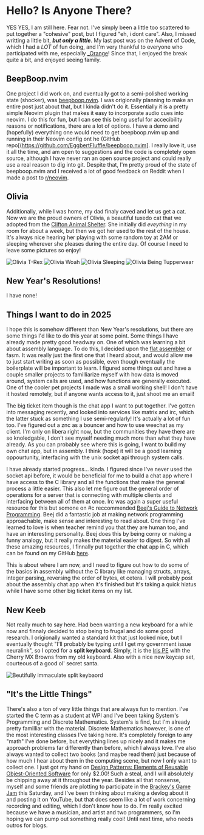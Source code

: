 # Hello? Is Anyone There?

YES YES, I am still here. Fear not. I've simply been a little too scattered to put together a "cohesive" post, but I figured "eh, i dont care". Also, I missed writting a little bit, ***but only a little***. My last post was on the Advent of Code, which I had a *LOT* of fun doing, and I'm very thankful to everyone who participated with me, especially [_Orange](https://www.onocu.com)! Since that, I enjoyed the break quite a bit, and enjoyed seeing family. 

## BeepBoop.nvim

One project I did work on, and eventually got to a semi-polished working state (shocker), was [beepboop.nvim](https://github.com/EggbertFluffle/beepboop.nvim). I was origionally planning to make an entire post just about that, but I kinda didn't do it. Essentially it is a pretty simple Neovim plugin that makes it easy to incorporate audio cues into neovim. I do this for fun, but I can see this being useful for accecibility reasons or notifications, there are a lot of options. I have a demo and (hopefully) everything one would need to get beepboop.nvim up and running in their Neovim config ont he (GitHub repo[(https://github.com/EggbertFluffle/beepboop.nvim]. I really love it, use it all the time, and am open to suggestions and the code is completely open source, although I have never ran an open source project and could really use a real reason to dig into git. Despite that, I'm pretty proud of the state of beepboop.nvim and I received a lot of good feedback on Reddit when I made a post to [r/neovim](https://www.reddit.com/r/neovim/comments/1hqtyg5/make_neovim_noisy_with_beepboopnvim/).

## Olivia

Additionally, while I was home, my dad finaly caved and let us get a cat. Now we are the proud owners of Olivia, a beautiful tuxedo cat that we adopted from the [Clifton Animal Shelter](https://cliftonanimalshelter.com/). She initially did *eveything* in my room for about a week, but then we got her used to the rest of the house. It's always nice hearing her playing with some random toy at 2AM or sleeping wherever she pleases during the entire day. Of course I need to leave some pictures so enjoy!

![Olivia T-Rex](./olivia_trex.jpg)
![Olivia Woah](./olivia_woah.jpg)
![Olivia Sleeping](./olivia_eepington.jpg)
![Olivia Being Tupperwear](./olivia_tupperwear.jpg)

## New Year's Resolutions!

I have none!

## Things I want to do in 2025

I hope this is somehow different than New Year's resolutions, but there are some things I'd like to do this year at some point. Some things I have already made pretty good headway on. One of which was learning a bit about assembly language. To do this, I decided upon the [flat assembler](https://flatassembler.net/) or fasm. It was really just the first one that I heard about, and would allow me to just start writing as soon as possible, even though eventually the boilerplate will be important to learn. I figured some things out and have a couple smaller projects to familliarize myself with how data is moved around, system calls are used, and how functions are generally executed. One of the cooler pet projects I made was a small working shell! I don't have it hosted remotely, but if anyone wants access to it, just shoot me an email!

The big ticket item though is the chat app I want to put together. I've gotten into messaging recently, and looked into services like matrix and irc, which the latter stuck as something I use semi-regularly! It's actually a lot of fun too. I've figured out a znc as a bouncer and how to use weechat as my client. I'm only on libera right now, but the communities they have there are so knoledgable, I don't see myself needing much more than what they have already. As you can probably see where this is going, I want to build my own chat app, but in assembly. I think (hope) it will be a good learning oppourtunity, interfacing with the unix socket api through system calls. 

I have already started progress... kinda. I figured since I've never used the socket api before, it would be beneficial for me to build a chat app where I have access to the C library and all the functions that make the general process a little easier. This also let me figure out the general order of operations for a server that is connecting with multiple clients and interfacing between all of them at once. Irc was again a super useful resource for this but somone on #c reccommended [Beej's Guide to Network Programming](https://beej.us/guide/bgnet/). Beej did a fantastic job at making network programming approachable, make sense and interesting to read about. One thing I've learned to love is when teacher remind you that they are human too, and have an interesting personality. Beej does this by being corny or making a funny analogy, but it really makes the material easier to digest. So with all these amazing resources, I finnally put together the chat app in C, which can be found on my GitHub [here](https://github.com/EggbertFluffle/c_chat_app).

This is about where I am now, and I need to figure out how to do some of the basics in assembly without the C library like managing structs, arrays, integer parsing, reversing the order of bytes, et cetera. I will probably post about the assembly chat app when it's finished but It's taking a quick hiatus while I have some other big ticket items on my list.

## New Keeb

Not really much to say here. Had been wanting a new keyboard for a while now and finnaly decided to stop being to frugal and do some good research. I origionally wanted a standard kit that just looked nice, but I eventually thought "I'll probably be typing until I get my government issue neuralink", so I opted for a **split keyboard**. Simply, it is the [Iris PE](https://keeb.io/products/iris-keyboard-split-ergonomic-keyboard) with the Cherry MX Browns from my old keyboard. Also with a nice new keycap set, courteous of a good ol' secret santa.

![Beutifully immaculate split keybaord](my_beloved_keyboard.jpg)

## "It's the Little Things"

There's also a ton of very little things that are always fun to mention. I've started the C term as a student at WPI and I've been taking System's Programming and Discrete Mathematics. System's is find, but I'm already pretty familliar with the material. Discrete Mathematics however, is one of the most interesting classes I've taking here. It's completely foreign to any "math" I've done before, but everything lines up nicely and it makes me approach problems far differently than before, which I always love. I've also always wanted to collect two books (and maybe read them) just because of how much I hear about them in the computing scene, but now I only want to collect one. I just got my hand on [Design Patterns: Elements of Reusable Objest-Oriented Software](https://en.wikipedia.org/wiki/Design_Patterns) for only $2.00! Such a steal, and I will absolutely be chipping away at it throughout the year. Besides all that nonsense, myself and some friends are plotting to participate in the [Brackey's Game Jam](https://itch.io/jam/brackeys-13) this Saturday, and I've been thinking about making a devlog about it and posting it on YouTube, but that does seem like a lot of work concerning recording and editing, which I don't know how to do. I'm really excited because we have a musician, and artist and two programmers, so I'm hoping we can pump out something really cool! Until next time, who needs outros for blogs.
